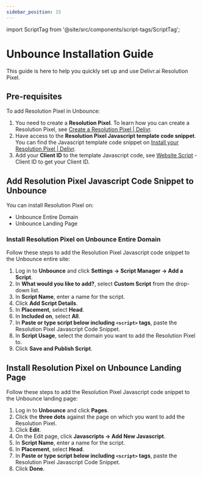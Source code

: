 ```yaml
---
sidebar_position: 15
---
```

import ScriptTag from '@site/src/components/script-tags/ScriptTag';

# Unbounce Installation Guide

This guide is here to help you quickly set up and use Delivr.ai Resolution Pixel.

## Pre-requisites

To add Resolution Pixel in Unbounce:

1. You need to create a **Resolution Pixel**. To learn how you can create a Resolution Pixel, see [Create a Resolution Pixel | Delivr](https://docs.delivr.ai/docs/resolution-pixel/create-a-pixel).
2. Have access to the **Resolution Pixel Javascript template code snippet**. You can find the Javascript template code snippet on [Install your Resolution Pixel | Delivr](https://docs.delivr.ai/docs/resolution-pixel/install-pixel#javascript-example).
3. Add your **Client ID** to the template Javascript code, see [Website Script](https://app.cdpresolution.com/administration/website-script) - Client ID to get your Client ID.

## Add Resolution Pixel Javascript Code Snippet to Unbounce

You can install Resolution Pixel on:
* Unbounce Entire Domain
* Unbounce Landing Page

### Install Resolution Pixel on Unbounce Entire Domain

Follow these steps to add the Resolution Pixel Javascript code snippet to the Unbounce entire site:

1. Log in to **Unbounce** and click **Settings → Script Manager → Add a Script**.
2. In **What would you like to add?**, select **Custom Script** from the drop-down list.
3. In **Script Name**, enter a name for the script.
4. Click **Add Script Details**.
5. In **Placement**, select **Head**.
6. In **Included on**, select **All**.
7. In **Paste or type script below including `<script>` tags**, paste the Resolution Pixel Javascript Code Snippet.
8. In **Script Usage**, select the domain you want to add the Resolution Pixel to.
9. Click **Save and Publish Script**.

## Install Resolution Pixel on Unbounce Landing Page

Follow these steps to add the Resolution Pixel Javascript code snippet to the Unbounce landing page:

1. Log in to **Unbounce** and click **Pages**.
2. Click the **three dots** against the page on which you want to add the Resolution Pixel.
3. Click **Edit**.
4. On the Edit page, click **Javascripts → Add New Javascript**.
5. In **Script Name**, enter a name for the script.
6. In **Placement**, select **Head**.
7. In **Paste or type script below including `<script>` tags**, paste the Resolution Pixel Javascript Code Snippet.
8. Click **Done**.
